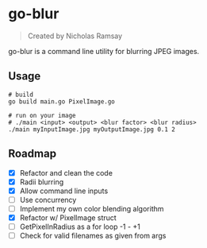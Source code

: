 # go-blur
> Created by Nicholas Ramsay

go-blur is a command line utility for blurring JPEG images. 

## Usage
```
# build
go build main.go PixelImage.go

# run on your image
# ./main <input> <output> <blur factor> <blur radius>
./main myInputImage.jpg myOutputImage.jpg 0.1 2
```

## Roadmap
- [x] Refactor and clean the code
- [x] Radii blurring
- [x] Allow command line inputs
- [ ] Use concurrency
- [ ] Implement my own color blending algorithm
- [x] Refactor w/ PixelImage struct
- [ ] GetPixelInRadius as a for loop -1 - +1
- [ ] Check for valid filenames as given from args